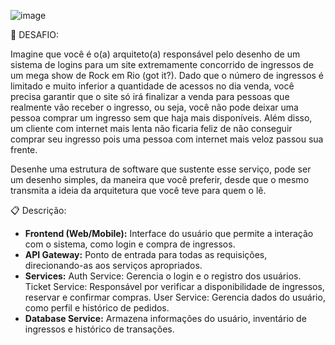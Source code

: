 ![image](https://github.com/user-attachments/assets/f690c889-9864-4f44-8b7a-e359b9550fd2)

🏁 DESAFIO:

Imagine que você é o(a) arquiteto(a) responsável pelo desenho de um sistema de logins para um site extremamente concorrido de ingressos de um mega show de Rock em Rio (got it?).
Dado que o número de ingressos é limitado e muito inferior a quantidade de acessos no dia venda, você precisa garantir que o site só irá finalizar a venda para pessoas que realmente
vão receber o ingresso, ou seja, você não pode deixar uma pessoa comprar um ingresso sem que haja mais disponíveis. 
Além disso, um cliente com internet mais lenta não ficaria feliz de não conseguir comprar seu ingresso pois uma pessoa com internet mais veloz passou sua frente.


Desenhe uma estrutura de software que sustente esse serviço, pode ser um desenho simples, da maneira que você preferir, desde que o mesmo transmita a ideia da arquitetura que você teve para quem o lê.

📋 Descrição: 

- <strong>Frontend (Web/Mobile):</strong> Interface do usuário que permite a interação com o sistema, como login e compra de ingressos.
- <strong>API Gateway:</strong> Ponto de entrada para todas as requisições, direcionando-as aos serviços apropriados.
- <strong>Services:</strong> Auth Service: Gerencia o login e o registro dos usuários. Ticket Service: Responsável por verificar a disponibilidade de ingressos, reservar e confirmar compras. User Service: Gerencia dados do usuário, como perfil e histórico de pedidos.
- <strong>Database Service:</strong> Armazena informações do usuário, inventário de ingressos e histórico de transações.


